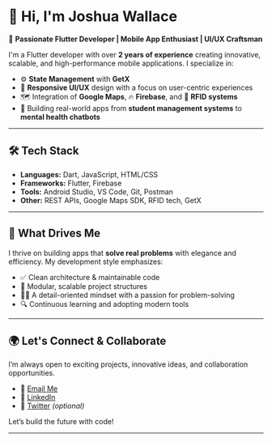 # 👋 Hi, I'm Joshua Wallace

🚀 **Passionate Flutter Developer | Mobile App Enthusiast | UI/UX Craftsman**

I'm a Flutter developer with over **2 years of experience** creating innovative, scalable, and high-performance mobile applications. I specialize in:

- ⚙️ **State Management** with **GetX**
- 🎨 **Responsive UI/UX** design with a focus on user-centric experiences
- 🗺️ Integration of **Google Maps**, 🔥 **Firebase**, and 📡 **RFID systems**
- 📱 Building real-world apps from **student management systems** to **mental health chatbots**

---

## 🛠 Tech Stack

- **Languages:** Dart, JavaScript, HTML/CSS
- **Frameworks:** Flutter, Firebase
- **Tools:** Android Studio, VS Code, Git, Postman
- **Other:** REST APIs, Google Maps SDK, RFID tech, GetX

---

## 🧠 What Drives Me

I thrive on building apps that **solve real problems** with elegance and efficiency. My development style emphasizes:

- ✅ Clean architecture & maintainable code
- 🧩 Modular, scalable project structures
- 🧑‍💻 A detail-oriented mindset with a passion for problem-solving
- 🔍 Continuous learning and adopting modern tools

---

## 🌍 Let's Connect & Collaborate

I’m always open to exciting projects, innovative ideas, and collaboration opportunities.

- 📧 [Email Me](mailto:your-email@example.com)
- 💼 [LinkedIn](https://www.linkedin.com/in/your-link/)
- 📱 [Twitter](https://twitter.com/your-twitter-handle) *(optional)*

Let’s build the future with code!

---

<!---
joshuawallace25/joshuawallace25 is a ✨ special ✨ repository because its `README.md` (this file) appears on your GitHub profile.
You can click the Preview link to take a look at your changes.
--->
